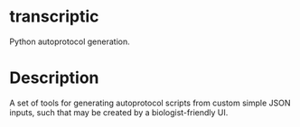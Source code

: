 # transcriptic
Python autoprotocol generation.

# Description
A set of tools for generating autoprotocol scripts from custom simple JSON inputs, such that may be created by a biologist-friendly UI.
